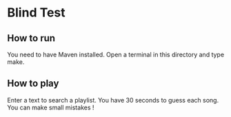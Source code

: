 # Blind Test

## How to run

You need to have Maven installed.
Open a terminal in this directory and type make.

## How to play

Enter a text to search a playlist.
You have 30 seconds to guess each song.
You can make small mistakes !
